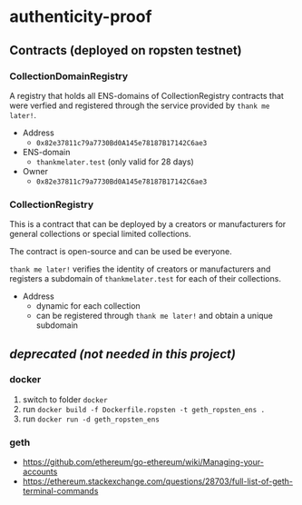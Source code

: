 # authenticity-proof

## Contracts (deployed on ropsten testnet)

### CollectionDomainRegistry
A registry that holds all ENS-domains of CollectionRegistry contracts that were verfied and registered through the service provided by `thank me later!`.

* Address
    * `0x82e37811c79a7730Bd0A145e78187B17142C6ae3`
* ENS-domain
    * `thankmelater.test` (only valid for 28 days)
* Owner
    * `0x82e37811c79a7730Bd0A145e78187B17142C6ae3`

### CollectionRegistry
This is a contract that can be deployed by a creators or manufacturers for general collections or special limited collections.

The contract is open-source and can be used be everyone.

`thank me later!` verifies the identity of creators or manufacturers and registers a subdomain of `thankmelater.test` for each of their collections.

* Address
    * dynamic for each collection
    * can be registered through `thank me later!` and obtain a unique subdomain

## *deprecated (not needed in this project)*
### docker 
1. switch to folder `docker`
2. run `docker build -f Dockerfile.ropsten -t geth_ropsten_ens .`
3. run `docker run -d geth_ropsten_ens`

### geth
* https://github.com/ethereum/go-ethereum/wiki/Managing-your-accounts
* https://ethereum.stackexchange.com/questions/28703/full-list-of-geth-terminal-commands